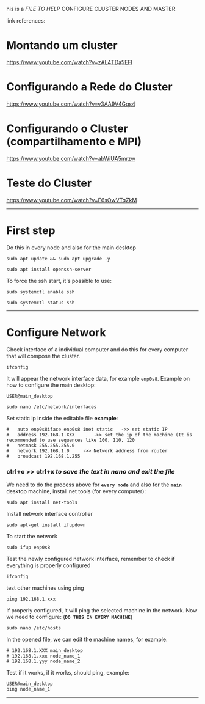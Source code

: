 his is a *FILE TO HELP* CONFIGURE CLUSTER NODES AND MASTER

link references:
# Montando um cluster
https://www.youtube.com/watch?v=zAL4TDa5EFI

# Configurando a Rede do Cluster
https://www.youtube.com/watch?v=v3AA9V4Gqs4

# Configurando o Cluster (compartilhamento e MPI)
https://www.youtube.com/watch?v=abWiUA5mrzw

# Teste do Cluster
https://www.youtube.com/watch?v=F6sOwVTqZkM


___________________________________________________________________________
# First step

 Do this in every node and also for the main desktop 

```
sudo apt update && sudo apt upgrade -y 
```

```
sudo apt install openssh-server 
```

To force the ssh start, it's possible to use:

```
sudo systemctl enable ssh
```

```
sudo systemctl status ssh
```

------------------------------------------------------------------------

#  Configure Network

Check interface of a individual computer and do this for every computer that will compose the cluster.

```
ifconfig
```

It will appear the network interface data, for example `enp0s8`. Example on how to configure the main desktop:

```
USER@main_desktop
```

```
sudo nano /etc/network/interfaces
```

Set static ip inside the editable file **example**:

```
#	auto enp0s8iface enp0s8 inet static   ->> set static IP
#	address 192.168.1.XXX		->> set the ip of the machine (It is recommended to use sequences like 100, 110, 120
#	netmask 255.255.255.0
#	network 192.168.1.0		->> Network address from router
#	broadcast 192.168.1.255
```
### ctrl+o >> ctrl+x     *to save the text in nano and exit the file*

 We need to do the process above for **`every node`** and also for the **`main`** desktop machine, install net tools (for every computer):
 
 ```
sudo apt install net-tools
```

Install network interface controller

```
sudo apt-get install ifupdown
```

To start the network

```
sudo ifup enp0s8
```

Test the newly configured network interface, remember to check if everything is properly configured

```
ifconfig
```

test other machines using ping

```
ping 192.168.1.xxx
```

If properly configured, it will ping the selected machine in the network. Now we need to configure: (**`DO THIS IN EVERY MACHINE`**)

```
sudo nano /etc/hosts
```

In the opened file, we can edit the machine names, for example:

```
# 192.168.1.XXX main_desktop
# 192.168.1.xxx node_name_1
# 192.168.1.yyy node_name_2
```

Test if it works, if it works, should ping, example:

```
USER@main_desktop 
ping node_name_1
```
__________________________________________________________________

